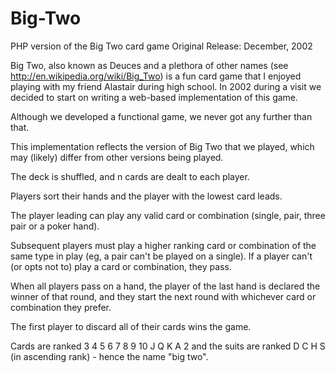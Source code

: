 # Big-Two
PHP version of the Big Two card game
Original Release: December, 2002

Big Two, also known as Deuces and a plethora of other names (see http://en.wikipedia.org/wiki/Big_Two) is a fun card game that I enjoyed playing with my friend Alastair during high school.
In 2002 during a visit we decided to start on writing a web-based implementation of this game.

Although we developed a functional game, we never got any further than that.

This implementation reflects the version of Big Two that we played, which may (likely) differ from other versions being played.

The deck is shuffled, and n cards are dealt to each player.

Players sort their hands and the player with the lowest card leads.

The player leading can play any valid card or combination (single, pair, three pair or a poker hand).

Subsequent players must play a higher ranking card or combination of the same type in play (eg, a pair can't be played on a single). If a player can't (or opts not to) play a card or combination, they pass.

When all players pass on a hand, the player of the last hand is declared the winner of that round, and they start the next round with whichever card or combination they prefer.

The first player to discard all of their cards wins the game.

Cards are ranked 3 4 5 6 7 8 9 10 J Q K A 2 and the suits are ranked D C H S (in ascending rank) - hence the name "big two".




